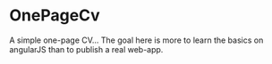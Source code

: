 OnePageCv
=========

A simple one-page CV... The goal here is more to learn the basics on angularJS than to publish a real web-app.